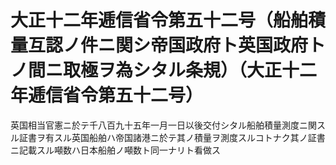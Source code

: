 # 大正十二年逓信省令第五十二号（船舶積量互認ノ件ニ関シ帝国政府ト英国政府トノ間ニ取極ヲ為シタル条規）（大正十二年逓信省令第五十二号）
英国相当官憲ニ於テ千八百九十五年一月一日以後交付シタル船舶積量測度ニ関スル証書ヲ有スル英国船舶ハ帝国諸港ニ於テ其ノ積量ヲ測度スルコトナク其ノ証書ニ記載スル噸数ハ日本船舶ノ噸数ト同一ナリト看做ス

